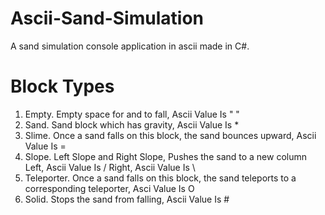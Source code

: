# Ascii-Sand-Simulation
A sand simulation console application in ascii made in C#.

# Block Types
1. Empty. Empty space for and to fall, Ascii Value Is " "
2. Sand. Sand block which has gravity, Ascii Value Is *
3. Slime. Once a sand falls on this block, the sand bounces upward, Ascii Value Is =
4. Slope. Left Slope and Right Slope, Pushes the sand to a new column
   Left, Ascii Value Is /
   Right, Ascii Value Is \
5. Teleporter. Once a sand falls on this block, the sand teleports to a corresponding teleporter, Asci Value Is O
6. Solid. Stops the sand from falling, Ascii Value Is #
